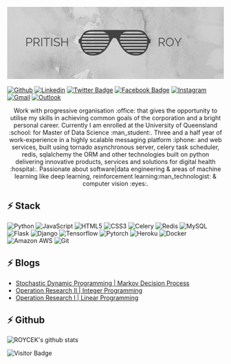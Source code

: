 <a href="https://pritishroy.technology/about"><img src="https://github.com/roycek7/PRITISH-ROY/blob/master/images/header.png" width="1000"></a>

[![Github](https://img.shields.io/badge/-Github-000?style=flat&logo=Github&logoColor=white)](https://github.com/roycek7)
[![Linkedin](https://img.shields.io/badge/-LinkedIn-blue?style=flat&logo=Linkedin&logoColor=white)](https://www.linkedin.com/in/pritish-roy-05661b7a/)
[![Twitter Badge](https://img.shields.io/badge/-Twitter-blue?style=plastic&logo=Twitter&logoColor=white&link=https://twitter.com/royce_k7/)](https://twitter.com/royce_k7)
[![Facebook Badge](https://img.shields.io/badge/-Facebook-blue?style=plastic&logo=Facebook&logoColor=white&link=https://www.facebook.com/royce.pritish/)](https://www.facebook.com/royce.pritish)
[![Instagram](https://img.shields.io/badge/-Instagram-c13584?style=flat&labelColor=c13584&logo=instagram&logoColor=white)](https://www.instagram.com/pritish_roy/)
[![Gmail](https://img.shields.io/badge/-Gmail-c14438?style=flat&logo=Gmail&logoColor=white)](mailto:pritishroy99@gmail.com)
[![Outlook](https://img.shields.io/badge/-Outlook-0078D4?style=flat&logo=Microsoft-Outlook&logoColor=white)](mailto:pritishkumaar.roy@uqconnect.edu.com)

<p align="center">Work with progressive organisation :office: that gives the opportunity to utilise my skills in achieving common goals of the corporation and a bright personal career. Currently I am enrolled at the University of Queensland :school: for Master of Data Science :man_student:. Three and a half year of work-experience in a highly scalable messaging platform :iphone: and web services, built using tornado asynchronous server, celery task scheduler, redis, sqlalchemy the ORM and other technologies built on python delivering innovative products, services and solutions for digital health :hospital:. Passionate about software|data engineering & areas of machine learning like deep learning, reinforcement learning:man_technologist: & computer vision :eyes:.
</p>

## ⚡ Stack

![Python](https://img.shields.io/badge/-Python-black?style=flat-square&logo=Python)
![JavaScript](https://img.shields.io/badge/-JavaScript-black?style=flat-square&logo=javascript)
![HTML5](https://img.shields.io/badge/-HTML5-E34F26?style=flat-square&logo=html5&logoColor=white)
![CSS3](https://img.shields.io/badge/-CSS3-1572B6?style=flat-square&logo=css3)
![Celery](https://img.shields.io/badge/-Celery-green?style=flat-square&logo=celery)
![Redis](https://img.shields.io/badge/-Redis-black?style=flat-square&logo=Redis)
![MySQL](https://img.shields.io/badge/-MySQL-black?style=flat-square&logo=mysql)
![Flask](https://img.shields.io/badge/-Flask-blue?style=flat-square&logo=flask)
![Django](https://img.shields.io/badge/-Django-green?style=flat-square&logo=django)
![Tensorflow](https://img.shields.io/badge/-Tensorflow-181717?style=flat-square&logo=tensorflow)
![Pytorch](https://img.shields.io/badge/-Pytorch-181717?style=flat-square&logo=pytorch)
![Heroku](https://img.shields.io/badge/-Heroku-430098?style=flat-square&logo=heroku)
![Docker](https://img.shields.io/badge/-Docker-black?style=flat-square&logo=docker)
![Amazon AWS](https://img.shields.io/badge/Amazon%20AWS-232F3E?style=flat-square&logo=amazon-aws)
![Git](https://img.shields.io/badge/-Git-black?style=flat-square&logo=git)


## ⚡ Blogs
<ul style="padding-left:20px">
  <li><a target="_blank" href="https://pritishroy.technology/post/3">Stochastic Dynamic Programming | Markov Decision Process</a></li>
  <li><a target="_blank" href="https://pritishroy.technology/post/2">Operation Research II | Integer Programming</a></li>
  <li><a target="_blank" href="https://pritishroy.technology/post/1">Operation Research I | Linear Programming</a></li>
</ul>

## ⚡ Github

![ROYCEK's github stats](https://github-readme-stats.vercel.app/api?username=roycek7&show_icons=true&hide_border=true)

![Visitor Badge](https://visitor-badge.laobi.icu/badge?page_id=roycek7.roycek7)

